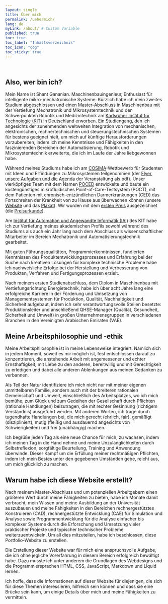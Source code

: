 ```yaml
---
layout: single
title: Über mich
permalink: /uebermich/
lang: de
myLink: /about/ # Custom Variable
published: true
toc: true
toc_label: "Inhaltsverzeichnis"
toc_icon: "cog"
toc_sticky: true
---
```


<br>

<a id="section-a"></a>
## Also, wer bin ich?

Mein Name ist Shant Gananian. Maschinenbauingenieur, Enthusiast für intelligente mikro-mechatronische Systeme. Kürzlich habe ich mein zweites Studium abgeschlossen und einen Master-Abschluss in Maschinenbau mit der Vertiefung Mechatronik und Mikrosystemtechnik und den Schwerpunkten Robotik und Medizintechnik am [Karlsruher Institut für Technologie (KIT)](https://www.kit.edu/) in Deutschland erworben. Ein Studiengang, den ich angesichts der zunehmenden weltweiten Integration von mechanischen, elektronischen, rechnertechnischen und steuerungstechnischen Systemen für bestens geeignet hielt, um mich auf künftige Herausforderungen vorzubereiten, indem ich meine Kenntnisse und Fähigkeiten in den faszinierenden Bereichen der Automatisierung, Robotik und Mikrosystemtechnik erweiterte, die ich im Laufe der Jahre liebgewonnen habe.

Während meines Studiums habe ich am <a href="https://www.elektronikforschung.de/foerderung/nachwuchsfoerderung/cosima" target="_blank">COSIMA</a>-Wettbewerb für Studenten mit Ideen und Erfindungen zu Mikrosystemen teilgenommen (der <a href="/assets/pdf/about/COSIMA_2019_Flyer.pdf" target="_blank">Flyer</a>, <a href="/assets/pdf/about/COSIMA_Aufruf_2019.pdf" target="_blank">unsere Aufgaben und die Agenda</a> der Veranstaltung als pdf). Unser vierköpfiges Team mit dem Namen <a href="/assets/pdf/about/team-poced-beschreibung-data.pdf" target="_blank">POCED</a> entwickelte und baute ein kostengünstiges mikrofluidisches Point-of-Care-Testsystem (POCT), mit dem Patienten mit chronisch-entzündlichen Darmerkrankungen (CED) das Fortschreiten der Krankheit von zu Hause aus überwachen können (unsere <a href="https://teampoced.wixsite.com/poced" target="_blank">Website</a> und das <a href="/assets/pdf/about/Flyer-Poster poced - COSIMA19.pdf" target="_blank">Plakat</a>). Wir wurden mit dem <a href="https://www.cosima-mems.de/de/preistraeger/sieger-2019" target="_blank">ersten Preis</a> ausgezeichnet (die <a href="/assets/pdf/about/1. Platz COSIMA 2019.png" target="_blank">Preisurkunde</a>).

Am [Institut für Automation und Angewandte Informatik (IAI)](https://www.iai.kit.edu/index.php) des KIT habe ich zur Vertiefung meines akademischen Profils sowohl während des Studiums als auch ein Jahr lang nach dem Abschluss als wissenschaftlicher Mitarbeiter im Bereich Mechatronik und Automatisierungstechnik gearbeitet.

Mit guten Führungsqualitäten, Programmierkenntnissen, fundierten Kenntnissen des Produktentwicklungsprozesses und Erfahrung bei der Suche nach kreativen Lösungen für komplexe technische Probleme habe ich nachweisliche Erfolge bei der Herstellung und Verbesserung von Produkten, Verfahren und Fertigungsprozessen erzielt.

Nach meinem ersten Studienabschluss, dem Diplom in Maschinenbau mit Vertiefungsrichtung Energietechnik, habe ich über acht Jahre lang eine erfolgreiche Karriere in der Förderung und Umsetzung von Managementsystemen für Produktion, Qualität, Nachhaltigkeit und Sicherheit aufgebaut, indem ich sehr verantwortungsvolle Stellen besetzte: Produktionsleiter und anschließend QHSE-Manager (Qualität, Gesundheit, Sicherheit und Umwelt) in großen Unternehmensgruppen in verschiedenen Branchen in den Vereinigten Arabischen Emiraten (VAE).


<a id="section-b"></a>
## Meine Arbeitsphilosophie und -ethik

Meine Arbeitsphilosophie ist in meine Lebensweise integriert. Nämlich sich in jedem Moment, soweit es mir möglich ist, fest entschlossen darauf zu konzentrieren, die anstehende Arbeit mit angemessener und echter Ernsthaftigkeit, mit Liebe zu den anderen, bereitwillig und mit Gerechtigkeit zu erledigen und dabei alle anderen Ablenkungen aus meinen Gedanken zu verbannen.

Als Teil der Natur identifiziere ich mich nicht nur mit meiner eigenen unmittelbaren Familie, sondern auch mit der breiteren rationalen Gemeinschaft und Umwelt, einschließlich des Arbeitsplatzes, wo ich mich bemühe, zum Glück und zum Gedeihen der Gesellschaft durch Pflichten (rationale Handlungen) beizutragen, die mit rechter Gesinnung (richtigem Verständnis) ausgeführt werden. Mit anderen Worten, ich trage durch tugendhafte Handlungen bei, die mich gerecht (ehrlich, fair), gemäßigt (diszipliniert), mutig (fleißig und ausdauernd angesichts von Schwierigkeiten) und frei (unabhängig) machen.

Ich begrüße jeden Tag als eine neue Chance für mich, zu wachsen, indem ich meinen Tag in die Hand nehme und meine Unzulänglichkeiten durch Selbstreflexion, sorgfältige Beurteilung, Training und Anwendung überwinde. Dieser Kampf um die Erfüllung meiner rechtmäßigen Pflichten, indem ich mein Bestes unter den gegebenen Umständen gebe, reicht aus, um mich glücklich zu machen.

<a id="section-c"></a>
## Warum habe ich diese Website erstellt?

Nach meinem Master-Abschluss und um potenziellen Arbeitgebern einen größeren Wert durch meine Fähigkeiten zu bieten, habe ich Monate damit verbracht, mein Wissen und meine Ausbildung an der Universität auszubauen und meine Fähigkeiten in den Bereichen rechnergestütztes Konstruieren (CAD), rechnergestützte Entwicklung (CAE) für Simulation und Analyse sowie Programmentwicklung für die Analyse einfacher bis komplexer Systeme durch die Erforschung und Umsetzung vieler praktischer Projekte und typischer technischer Probleme weiterzuentwickeln. Um all dies mitzuteilen, habe ich beschlossen, diese Portfolio-Website zu erstellen.

Die Erstellung dieser Website war für mich eine anspruchsvolle Aufgabe, die ich ohne jegliche Vorerfahrung in diesem Bereich erfolgreich bewältigt habe. Dazu musste ich unter anderem die Grundlagen des Webdesigns und die Programmiersprachen HTML, CSS, JavaScript, Markdown und Liquid lernen.

Ich hoffe, dass die Informationen auf dieser Website für diejenigen, die sich für diese Themen interessieren, hilfreich sein können und dass sie eine Brücke sein kann, um einige Details über mich und meine Fähigkeiten zu vermitteln.